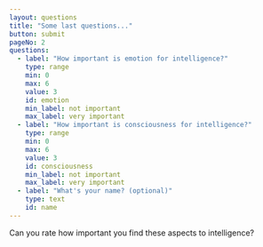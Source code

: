 ```yaml
---
layout: questions
title: "Some last questions..."
button: submit
pageNo: 2
questions:
  - label: "How important is emotion for intelligence?"
    type: range
    min: 0
    max: 6
    value: 3
    id: emotion
    min_label: not important
    max_label: very important
  - label: "How important is consciousness for intelligence?"
    type: range
    min: 0
    max: 6
    value: 3
    id: consciousness
    min_label: not important
    max_label: very important
  - label: "What's your name? (optional)"
    type: text
    id: name
---
```

Can you rate how important you find these aspects to intelligence?
